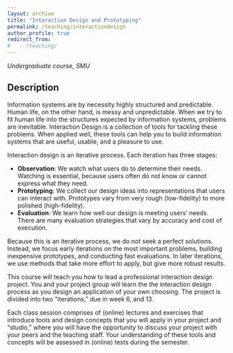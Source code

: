```yaml
---
layout: archive
title: "Interaction Design and Prototyping"
permalink: /teaching/interactiondesign
author_profile: true
redirect_from: 
#   - /teaching/
---
```


*Undergraduate course, SMU*

## Description
Information systems are by necessity highly structured and predictable. Human life, on the other hand, is messy and unpredictable. When we try to fit human life into the structures expected by information systems, problems are inevitable. Interaction Design is a collection of tools for tackling these problems. When applied well, these tools can help you to build information systems that are useful, usable, and a pleasure to use.

Interaction design is an iterative process. Each iteration has three stages:

- **Observation**: We watch what users do to determine their needs. Watching is essential, because users often do not know or cannot express what they need.
- **Prototyping**: We collect our design ideas into representations that users can interact with. Prototypes vary from very rough (low-fidelity) to more polished (high-fidelity).
- **Evaluation**: We learn how well our design is meeting users’ needs. There are many evaluation strategies that vary by accuracy and cost of execution.

Because this is an iterative process, we do not seek a perfect solutions. Instead, we focus early iterations on the most important problems, building inexpensive prototypes, and conducting fast evaluations. In later iterations, we use methods that take more effort to apply, but give more robust results.

This course will teach you how to lead a professional interaction design project. You and your project group will learn the the interaction design process as you design an application of your own choosing. The project is divided into two “iterations,” due in week 6, and 13.

Each class session comprises of (online) lectures and exercises that introduce tools and design concepts that you will apply in your project and “studio,” where you will have the opportunity to discuss your project with your peers and the teaching staff. Your understanding of these tools and concepts will be assessed in (online) tests during the semester.